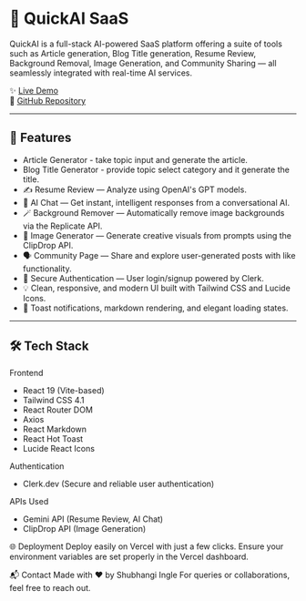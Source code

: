 # 🚀 QuickAI SaaS

QuickAI is a full-stack AI-powered SaaS platform offering a suite of tools such as Article generation, Blog Title generation, Resume Review, Background Removal,  Image Generation, and Community Sharing — all seamlessly integrated with real-time AI services.

✨ [Live Demo](https://quick-ai-saas.vercel.app/ai/community)  
📂 [GitHub Repository](https://github.com/Shubhangi-Ingle/QuickAi-SaaS)

---

## 📸 Features
-    Article Generator - take topic input and generate the article.
-    Blog Title Generator - provide topic select category and it generate the title.
- ✍️ Resume Review — Analyze  using OpenAI's GPT models.
- 🧠 AI Chat — Get instant, intelligent responses from a conversational AI.
- 🪄 Background Remover — Automatically remove image backgrounds via the Replicate API.
- 🎨 Image Generator — Generate creative visuals from prompts using the ClipDrop API.
- 🗣️ Community Page — Share and explore user-generated posts with like functionality.
- 👤 Secure Authentication — User login/signup powered by Clerk.
- 💡 Clean, responsive, and modern UI built with Tailwind CSS and Lucide Icons.
- 🔔 Toast notifications, markdown rendering, and elegant loading states.

---

## 🛠️ Tech Stack

Frontend

- React 19 (Vite-based)
- Tailwind CSS 4.1
- React Router DOM
- Axios
- React Markdown
- React Hot Toast
- Lucide React Icons

Authentication

- Clerk.dev (Secure and reliable user authentication)

APIs Used

- Gemini API (Resume Review, AI Chat)
- ClipDrop API (Image Generation)

🌐 Deployment
Deploy easily on Vercel with just a few clicks. Ensure your environment variables are set properly in the Vercel dashboard.

📬 Contact
Made with ❤️ by Shubhangi Ingle
For queries or collaborations, feel free to reach out.
